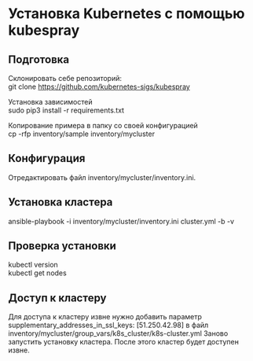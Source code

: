 # Установка Kubernetes с помощью kubespray

## Подготовка

Склонировать себе репозиторий:  
git clone https://github.com/kubernetes-sigs/kubespray  

Установка зависимостей  
sudo pip3 install -r requirements.txt

Копирование примера в папку со своей конфигурацией  
cp -rfp inventory/sample inventory/mycluster

## Конфигурация

Отредактировать файл inventory/mycluster/inventory.ini.

## Установка кластера

ansible-playbook -i inventory/mycluster/inventory.ini cluster.yml -b -v

## Проверка установки
kubectl version  
kubectl get nodes  

## Доступ к кластеру
Для доступа к кластеру извне нужно добавить параметр supplementary_addresses_in_ssl_keys: [51.250.42.98] в файл inventory/mycluster/group_vars/k8s_cluster/k8s-cluster.yml Заново запустить установку кластера. После этого кластер будет доступен извне.
